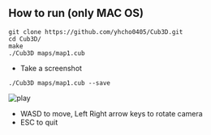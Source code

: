 ## How to run (only MAC OS)
```
git clone https://github.com/yhcho0405/Cub3D.git
cd Cub3D/
make
./Cub3D maps/map1.cub
```

- Take a screenshot
```
./Cub3D maps/map1.cub --save
```
![play](https://user-images.githubusercontent.com/52823519/120284457-38c3d180-c2f7-11eb-9dc6-706082b6a8f2.gif)

- WASD to move, Left Right arrow keys to rotate camera
- ESC to quit


